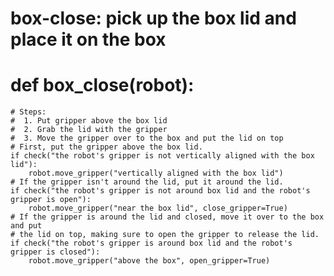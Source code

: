 # box-close: pick up the box lid and place it on the box
# def box_close(robot):
    # Steps:
    #  1. Put gripper above the box lid
    #  2. Grab the lid with the gripper
    #  3. Move the gripper over to the box and put the lid on top
    # First, put the gripper above the box lid.
    if check("the robot's gripper is not vertically aligned with the box lid"):
        robot.move_gripper("vertically aligned with the box lid")
    # If the gripper isn't around the lid, put it around the lid.
    if check("the robot's gripper is not around box lid and the robot's gripper is open"):
        robot.move_gripper("near the box lid", close_gripper=True)
    # If the gripper is around the lid and closed, move it over to the box and put
    # the lid on top, making sure to open the gripper to release the lid.
    if check("the robot's gripper is around box lid and the robot's gripper is closed"):
        robot.move_gripper("above the box", open_gripper=True)